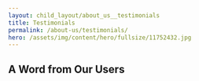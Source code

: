 ```yaml
---
layout: child_layout/about_us__testimonials
title: Testimonials
permalink: /about-us/testimonials/
hero: /assets/img/content/hero/fullsize/11752432.jpg
---
```


## A Word from Our Users